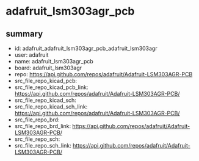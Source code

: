 # adafruit_lsm303agr_pcb
 
## summary 
* id: adafruit_adafruit_lsm303agr_pcb_adafruit_lsm303agr
* user: adafruit
* name: adafruit_lsm303agr_pcb
* board: adafruit_lsm303agr
* repo: https://api.github.com/repos/adafruit/Adafruit-LSM303AGR-PCB
* src_file_repo_kicad_pcb: 
* src_file_repo_kicad_pcb_link: https://api.github.com/repos/adafruit/Adafruit-LSM303AGR-PCB/
* src_file_repo_kicad_sch: 
* src_file_repo_kicad_sch_link: https://api.github.com/repos/adafruit/Adafruit-LSM303AGR-PCB/
* src_file_repo_brd: 
* src_file_repo_brd_link: https://api.github.com/repos/adafruit/Adafruit-LSM303AGR-PCB/
* src_file_repo_sch: 
* src_file_repo_sch_link: https://api.github.com/repos/adafruit/Adafruit-LSM303AGR-PCB/




